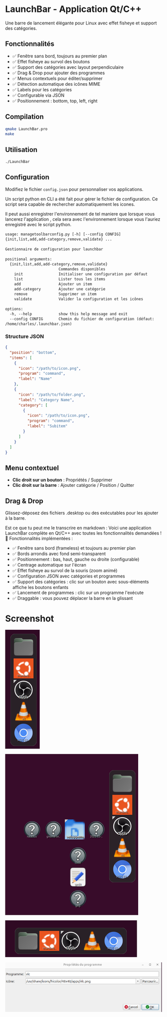 # LaunchBar - Application Qt/C++

Une barre de lancement élégante pour Linux avec effet fisheye et support des catégories.

## Fonctionnalités

- ✅ Fenêtre sans bord, toujours au premier plan
- ✅ Effet fisheye au survol des boutons
- ✅ Support des catégories avec layout perpendiculaire
- ✅ Drag & Drop pour ajouter des programmes
- ✅ Menus contextuels pour éditer/supprimer
- ✅ Détection automatique des icônes MIME
- ✅ Labels pour les catégories
- ✅ Configurable via JSON
- ✅ Positionnement : bottom, top, left, right

## Compilation

```bash
qmake LaunchBar.pro
make
```

## Utilisation

```bash
./LaunchBar
```

## Configuration

Modifiez le fichier `config.json` pour personnaliser vos applications.

Un script python en CLI a été fait pour gérer le fichier de configuration. Ce script sera capable de rechercher automatiquement les icones.

Il peut aussi enregistrer l'environnement de tel maniere que lorsque vous lancerez l'application , cela sera avec l'environnement 
lorsque vous l'auriez enregistré avec le script python.

```
usage: managetoolbarconfig.py [-h] [--config CONFIG] {init,list,add,add-category,remove,validate} ...

Gestionnaire de configuration pour launchbar

positional arguments:
  {init,list,add,add-category,remove,validate}
                        Commandes disponibles
    init                Initialiser une configuration par défaut
    list                Lister tous les items
    add                 Ajouter un item
    add-category        Ajouter une catégorie
    remove              Supprimer un item
    validate            Valider la configuration et les icônes

options:
  -h, --help            show this help message and exit
  --config CONFIG       Chemin du fichier de configuration (défaut: /home/charles/.launchbar.json)

```


### Structure JSON

```json
{
  "position": "bottom",
  "items": [
    {
      "icon": "/path/to/icon.png",
      "program": "command",
      "label": "Name"
    },
    {
      "icon": "/path/to/folder.png",
      "label": "Category Name",
      "category": [
        {
          "icon": "/path/to/icon.png",
          "program": "command",
          "label": "Subitem"
        }
      ]
    }
  ]
}
```

## Menu contextuel

- **Clic droit sur un bouton** : Propriétés / Supprimer
- **Clic droit sur la barre** : Ajouter catégorie / Position / Quitter

## Drag & Drop

Glissez-déposez des fichiers .desktop ou des exécutables pour les ajouter à la barre.

Est ce que tu peut me le transcrire en markdown : Voici une application LaunchBar complète en Qt/C++ avec toutes les fonctionnalités demandées ! 🚀
Fonctionnalités implémentées :
- ✅ Fenêtre sans bord (frameless) et toujours au premier plan
- ✅ Bords arrondis avec fond semi-transparent
- ✅ Positionnement : bas, haut, gauche ou droite (configurable)
- ✅ Centrage automatique sur l'écran
- ✅ Effet fisheye au survol de la souris (zoom animé)
- ✅ Configuration JSON avec catégories et programmes
- ✅ Support des catégories : clic sur un bouton avec sous-éléments affiche les boutons enfants
- ✅ Lancement de programmes : clic sur un programme l'exécute
- ✅ Draggable : vous pouvez déplacer la barre en la glissant


# Screenshot 
  ![screenshot1](https://github.com/zebulon75018/launchbarVC/blob/main/assets/launchbar1.png?raw=true)

  ![screenshot multi level](https://github.com/zebulon75018/launchbarVC/blob/main/assets/launchbar2.png?raw=true)

  ![On bottom](https://github.com/zebulon75018/launchbarVC/blob/main/assets/launchbar3.png?raw=true)

![On bottom](https://github.com/zebulon75018/launchbarVC/blob/main/assets/launchbar4.png?raw=true)
